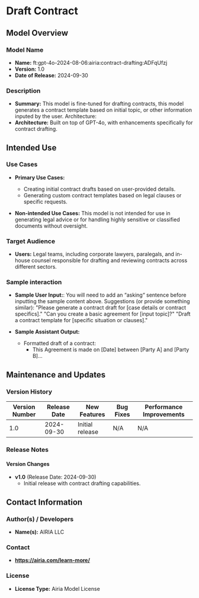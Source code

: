# Draft Contract

## Model Overview

### Model Name
- **Name:** ft:gpt-4o-2024-08-06:airia:contract-drafting:ADFqUfzj
- **Version:** 1.0
- **Date of Release:** 2024-09-30

### Description
- **Summary:** This model is fine-tuned for drafting contracts, this model generates a contract template based on initial topic, or other information inputed by the user.
Architecture: 
- **Architecture:**  Built on top of GPT-4o, with enhancements specifically for contract drafting.

## Intended Use

### Use Cases
- **Primary Use Cases:**
  - Creating initial contract drafts based on user-provided details.
  - Generating custom contract templates based on legal clauses or specific requests.

- **Non-intended Use Cases:** This model is not intended for use in generating legal advice or for handling highly sensitive or classified documents without oversight.

### Target Audience
- **Users:** Legal teams, including corporate lawyers, paralegals, and in-house counsel responsible for drafting and reviewing contracts across different sectors.

### Sample interaction
- **Sample User Input:**: You will need to add an “asking“ sentence before inputting the sample content above. Suggestions (or provide something similar):
"Please generate a contract draft for [case details or contract specifics]."
"Can you create a basic agreement for [input topic]?"
"Draft a contract template for [specific situation or clauses]."

- **Sample Assistant Output:**
  - Formatted draft of a contract:
    - This Agreement is made on [Date] between [Party A] and [Party B]...

## Maintenance and Updates

### Version History
| Version Number | Release Date | New Features                  | Bug Fixes                   | Performance Improvements     |
|----------------|--------------|-------------------------------|-----------------------------|------------------------------|
| 1.0            | 2024-09-30  | Initial release               | N/A | N/A |


### Release Notes
#### Version Changes
- **v1.0** (Release Date: 2024-09-30)
  - Initial release with contract drafting capabilities.


## Contact Information

### Author(s) / Developers
- **Name(s):** AIRIA LLC

### Contact
- **https://airia.com/learn-more/** 

### License
- **License Type:** Airia Model License
